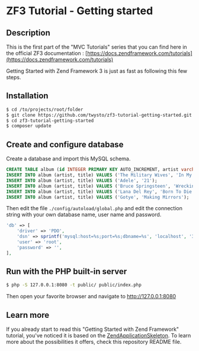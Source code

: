 # ZF3 Tutorial - Getting started

## Description

This is the first part of the "MVC Tutorials" series that you can find here in the official ZF3 documentation :
[https://docs.zendframework.com/tutorials](https://docs.zendframework.com/tutorials)

Getting Started with Zend Framework 3 is just as fast as following this few steps.

## Installation

```bash
$ cd /to/projects/root/folder
$ git clone https://github.com/twysto/zf3-tutorial-getting-started.git
$ cd zf3-tutorial-getting-started
$ composer update
```

## Create and configure database

Create a database and import this MySQL schema.

```sql
CREATE TABLE album (id INTEGER PRIMARY KEY AUTO_INCREMENT, artist varchar(100) NOT NULL, title varchar(100) NOT NULL);
INSERT INTO album (artist, title) VALUES ('The Military Wives', 'In My Dreams');
INSERT INTO album (artist, title) VALUES ('Adele', '21');
INSERT INTO album (artist, title) VALUES ('Bruce Springsteen', 'Wrecking Ball (Deluxe)');
INSERT INTO album (artist, title) VALUES ('Lana Del Rey', 'Born To Die');
INSERT INTO album (artist, title) VALUES ('Gotye', 'Making Mirrors');
```

Then edit the file `./config/autoload/global.php` and edit the connection string with your own database name, user name and password.

```php
'db' => [
    'driver' => 'PDO',
    'dsn' => sprintf('mysql:host=%s;port=%s;dbname=%s', 'localhost', '3306', 'zftutorial'),
    'user' => 'root',
    'password' => '',
],
```

## Run with the PHP built-in server

```bash
$ php -S 127.0.0.1:8080 -t public/ public/index.php
```

Then open your favorite browser and navigate to http://127.0.0.1:8080

## Learn more

If you already start to read this "Getting Started with Zend Framework" tutorial, you've noticed it is based on the [ZendApplicationSkeleton](https://github.com/zendframework/ZendSkeletonApplication).
To learn more about the possibilities it offers, check this repository README file.